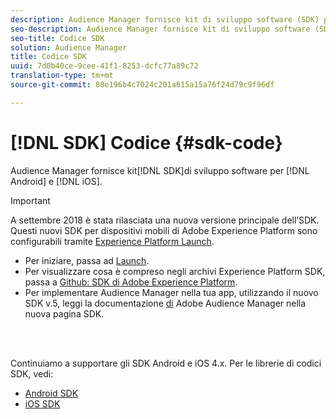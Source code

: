 ```yaml
---
description: Audience Manager fornisce kit di sviluppo software (SDK) per Android e iOS.
seo-description: Audience Manager fornisce kit di sviluppo software (SDK) per Android e iOS.
seo-title: Codice SDK
solution: Audience Manager
title: Codice SDK
uuid: 7d0b40ce-9cee-41f1-8253-dcfc77a89c72
translation-type: tm+mt
source-git-commit: 88e196b4c7024c201a615a15a76f24d79c9f96df

---
```



# [!DNL SDK] Codice {#sdk-code}

Audience Manager fornisce kit[!DNL SDK]di sviluppo software per [!DNL Android] e [!DNL iOS].

>[!IMPORTANT]
>
>A settembre 2018 è stata rilasciata una nuova versione principale dell’SDK. Questi nuovi SDK per dispositivi mobili di Adobe Experience Platform sono configurabili tramite [Experience Platform Launch](https://www.adobe.com/experience-platform/launch.html).

* Per iniziare, passa ad [Launch](https://launch.adobe.com/).
* Per visualizzare cosa è compreso negli archivi Experience Platform SDK, passa a [Github: SDK di Adobe Experience Platform](https://github.com/Adobe-Marketing-Cloud/acp-sdks).
* Per implementare Audience Manager nella tua app, utilizzando il nuovo SDK v.5, leggi la documentazione [di](https://aep-sdks.gitbook.io/docs/using-mobile-extensions/adobe-audience-manager) Adobe Audience Manager nella nuova pagina SDK.

<br> 

Continuiamo a supportare gli SDK Android e iOS 4.x. Per le librerie di codici SDK, vedi:

* [Android SDK](https://docs.adobe.com/content/help/en/mobile-services/android/overview.html)
* [iOS SDK](https://docs.adobe.com/content/help/en/mobile-services/ios/overview.html)